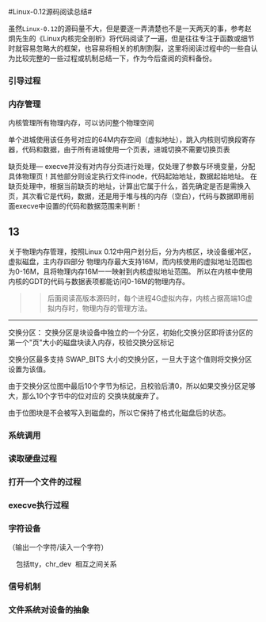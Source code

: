 
#Linux-0.12源码阅读总结#

虽然`Linux-0.12`的源码量不大，但是要逐一弄清楚也不是一天两天的事，参考赵炯先生的《Linux内核完全剖析》将代码阅读了一遍，但是往往专注于函数或细节时就容易忽略大的框架，也容易将相关的机制割裂，这里将阅读过程中的一些自认为比较完整的一些过程或机制总结一下，作为今后查阅的资料备份。

### 引导过程 ###


### 内存管理 ###
内核管理所有物理内存，可以访问整个物理空间

单个进城使用该任务号对应的64M内存空间（虚拟地址），跳入内核则切换段寄存器，代码和数据，由于所有进城使用一个页表，进城切换不需要切换页表

缺页处理—
execve并没有对内存分页进行处理，仅处理了参数与环境变量，分配具体物理页！其他部分则设定执行文件inode，代码起始地址，数据起始地址。
在缺页处理中，根据当前缺页的地址，计算出它属于什么，首先确定是否是需换入页，其次看它是代码，数据，还是用于堆与栈的内存（空白），代码与数据即用前面execve中设置的代码和数据范围来判断！


13
-------------------------------------
关于物理内存管理，按照Linux 0.12中用户划分后，分为内核区，块设备缓冲区，虚拟磁盘，主内存四部分
物理内存最大支持16M，而内核使用的虚拟地址范围也为0-16M，且将物理内存16M一一映射到内核虚拟地址范围。
所以在内核中使用内核的GDT的代码与数据表项都能访问0-16M的物理内存。

>> 后面阅读高版本源码时，每个进程4G虚拟内存，内核占据高端1G虚拟内存时，物理内存的管理方法。


--------------------------------------
交换分区：
交换分区是块设备中独立的一个分区，初始化交换分区即将该分区的第一个"页"大小的磁盘块读入内存，校验交换分区标记

交换分区最多支持 SWAP_BITS 大小的交换分区，一旦大于这个值则将交换分区设置为该值。

由于交换分区位图中最后10个字节为标记，且校验后清0，所以如果交换分区足够大，那么10个字节中的位对应的
交换块就废弃了。

由于位图块是不会被写入到磁盘的，所以它保持了格式化磁盘后的状态。


### 系统调用 ###

### 读取硬盘过程 ###

### 打开一个文件的过程 ###

### execve执行过程 ###

### 字符设备 ###

（输出一个字符/读入一个字符）

    包括tty，chr_dev  相互之间关系

### 信号机制 ###

### 文件系统对设备的抽象 ###